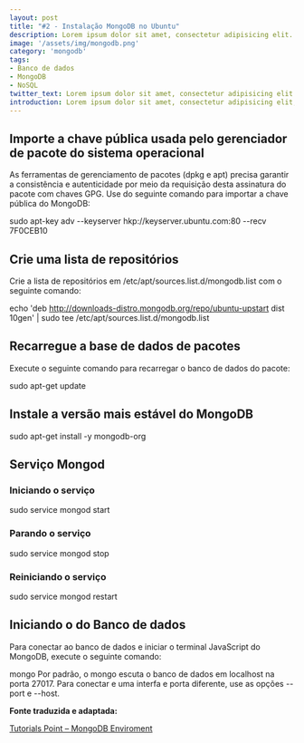 ```yaml
---
layout: post
title: "#2 - Instalação MongoDB no Ubuntu"
description: Lorem ipsum dolor sit amet, consectetur adipisicing elit.
image: '/assets/img/mongodb.png'
category: 'mongodb'
tags:
- Banco de dados
- MongoDB
- NoSQL
twitter_text: Lorem ipsum dolor sit amet, consectetur adipisicing elit.
introduction: Lorem ipsum dolor sit amet, consectetur adipisicing elit, sed do eiusmod tempor incididunt ut labore et dolore magna aliqua.
---
```


## Importe a chave pública usada pelo gerenciador de pacote do sistema operacional

As ferramentas de gerenciamento de pacotes (dpkg e apt) precisa garantir a consistência e autenticidade por meio da requisição desta assinatura do pacote com chaves GPG. Use do seguinte comando para importar a chave pública do MongoDB:

sudo apt-key adv --keyserver hkp://keyserver.ubuntu.com:80 --recv 7F0CEB10

## Crie uma lista de repositórios

Crie a lista de repositórios em /etc/apt/sources.list.d/mongodb.list com o seguinte comando:

echo 'deb http://downloads-distro.mongodb.org/repo/ubuntu-upstart dist 10gen' | sudo tee /etc/apt/sources.list.d/mongodb.list

## Recarregue a base de dados de pacotes

Execute o seguinte comando para recarregar o banco de dados do pacote:

sudo apt-get update

## Instale a versão mais estável do MongoDB


sudo apt-get install -y mongodb-org

## Serviço Mongod


### Iniciando o serviço


sudo service mongod start

### Parando o serviço


sudo service mongod stop

### Reiniciando o serviço


sudo service mongod restart

## Iniciando o do Banco de dados

Para conectar ao banco de dados e iniciar o terminal JavaScript do MongoDB, execute o seguinte comando:

mongo
Por padrão, o mongo escuta o banco de dados em 
localhost na porta 27017. Para conectar e uma interfa e porta diferente, use as opções 
--port e 
--host.

**Fonte traduzida e adaptada:**
 
[Tutorials Point – MongoDB Enviroment](http://www.tutorialspoint.com/mongodb/mongodb_environment.htm)
